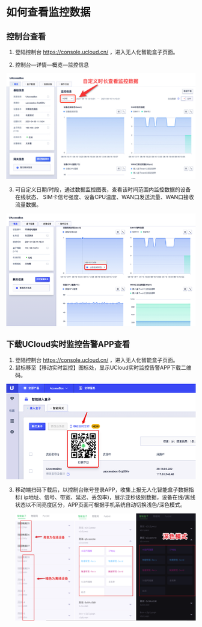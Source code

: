 # 如何查看监控数据

## 控制台查看

1. 登陆控制台 https://console.ucloud.cn/ ，进入无人化智能盒子页面。

2. 控制台—详情—概览—监控信息

![monitoring1](../images/monitoring1.png)

3. 可自定义日期/时段，通过数据监控图表，查看该时间范围内监控数据的设备在线状态、 SIM卡信号强度、设备CPU温度、WAN口发送流量、WAN口接收流量数据。

![monitoring2](../images/monitoring2.png)

## 下载UCloud实时监控告警APP查看

1. 登陆控制台 https://console.ucloud.cn/ ，进入无人化智能盒子页面。
2. 鼠标移至【移动实时监控】图标处，显示UCloud实时监控告警APP下载二维码。

![check2](../images/check2.png)     

3. 移动端扫码下载后，以控制台账号登录APP，收集上报无人化智能盒子数据指标( ip地址、信号、带宽、延迟、丢包率)，展示亚秒级别数据，设备在线/离线状态以不同亮度区分，APP页面可根据手机系统自动切换浅色/深色模式。

   ![check3](../images/check3.png)

   ​                                       

